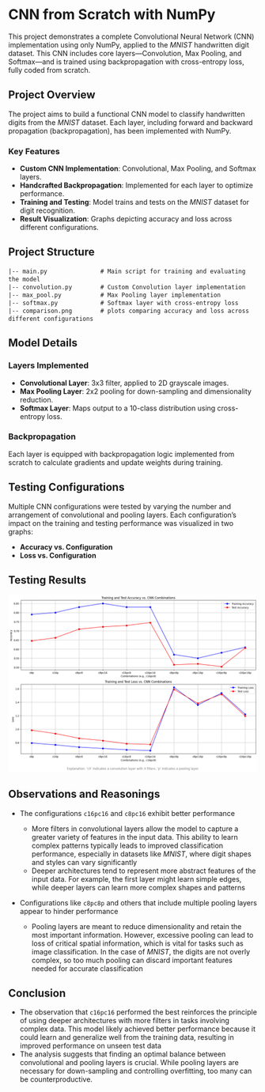 # CNN from Scratch with NumPy

This project demonstrates a complete Convolutional Neural Network (CNN) implementation using only NumPy, applied to the *MNIST* handwritten digit dataset. This CNN includes core layers—Convolution, Max Pooling, and Softmax—and is trained using backpropagation with cross-entropy loss, fully coded from scratch.

## Project Overview

The project aims to build a functional CNN model to classify handwritten digits from the *MNIST* dataset. Each layer, including forward and backward propagation (backpropagation), has been implemented with NumPy.

### Key Features
- **Custom CNN Implementation**: Convolutional, Max Pooling, and Softmax layers.
- **Handcrafted Backpropagation**: Implemented for each layer to optimize performance.
- **Training and Testing**: Model trains and tests on the *MNIST* dataset for digit recognition.
- **Result Visualization**: Graphs depicting accuracy and loss across different configurations.

## Project Structure
```plaintext
|-- main.py               # Main script for training and evaluating the model
|-- convolution.py        # Custom Convolution layer implementation
|-- max_pool.py           # Max Pooling layer implementation
|-- softmax.py            # Softmax layer with cross-entropy loss
|-- comparison.png        # plots comparing accuracy and loss across different configurations
```
## Model Details

### Layers Implemented
- **Convolutional Layer**: 3x3 filter, applied to 2D grayscale images.
- **Max Pooling Layer**: 2x2 pooling for down-sampling and dimensionality reduction.
- **Softmax Layer**: Maps output to a 10-class distribution using cross-entropy loss.

### Backpropagation
Each layer is equipped with backpropagation logic implemented from scratch to calculate gradients and update weights during training.

## Testing Configurations

Multiple CNN configurations were tested by varying the number and arrangement of convolutional and pooling layers. Each configuration’s impact on the training and testing performance was visualized in two graphs:

- **Accuracy vs. Configuration**
- **Loss vs. Configuration**

## Testing Results
![Accuracy vs. Configuration](comparison.png)

## Observations and Reasonings

- The configurations `c16pc16` and `c8pc16` exhibit better performance  
   - More filters in convolutional layers allow the model to capture a greater variety of features in the input data. This ability to learn complex patterns typically leads to improved classification performance, especially in datasets like *MNIST*, where digit shapes and styles can vary significantly
   - Deeper architectures tend to represent more abstract features of the input data. For example, the first layer might learn simple edges, while deeper layers can learn more complex shapes and patterns

- Configurations like `c8pc8p` and others that include multiple pooling layers appear to hinder performance  
  -  Pooling layers are meant to reduce dimensionality and retain the most important information. However, excessive pooling can lead to loss of critical spatial information, which is vital for tasks such as image classification. In the case of *MNIST*, the digits are not overly complex, so too much pooling can discard important features needed for accurate classification  

## Conclusion

- The observation that `c16pc16` performed the best reinforces the principle of using deeper architectures with more filters in tasks involving complex data. This model likely achieved better performance because it could learn and generalize well from the training data, resulting in improved performance on unseen test data
- The analysis suggests that finding an optimal balance between convolutional and pooling layers is crucial. While pooling layers are necessary for down-sampling and controlling overfitting, too many can be counterproductive.

